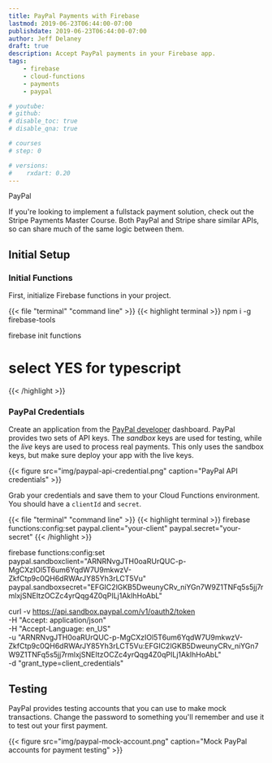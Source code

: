 ```yaml
---
title: PayPal Payments with Firebase
lastmod: 2019-06-23T06:44:00-07:00
publishdate: 2019-06-23T06:44:00-07:00
author: Jeff Delaney
draft: true
description: Accept PayPal payments in your Firebase app. 
tags: 
    - firebase
    - cloud-functions
    - payments
    - paypal

# youtube: 
# github: 
# disable_toc: true
# disable_qna: true

# courses
# step: 0

# versions:
#    rxdart: 0.20
---
```


PayPal 

If you're looking to implement a fullstack payment solution, check out the Stripe Payments Master Course. Both PayPal and Stripe share similar APIs, so can share much of the same logic between them. 


## Initial Setup

### Initial Functions

First, initialize Firebase functions in your project. 

{{< file "terminal" "command line" >}}
{{< highlight terminal >}}
npm i -g firebase-tools

firebase init functions
# select YES for typescript
{{< /highlight >}}

### PayPal Credentials

Create an application from the [PayPal developer]() dashboard. PayPal provides two sets of API keys. The *sandbox* keys are used for testing, while the *live* keys are used to process real payments. This only uses the sandbox keys, but make sure deploy your app with the live keys.

{{< figure src="img/paypal-api-credential.png" caption="PayPal API credentials" >}}

Grab your credentials and save them to your Cloud Functions environment. You should have a `clientId` and `secret`. 

{{< file "terminal" "command line" >}}
{{< highlight terminal >}}
firebase functions:config:set paypal.client="your-client"  paypal.secret="your-secret"
{{< /highlight >}}



firebase functions:config:set paypal.sandboxclient="ARNRNvgJTH0oaRUrQUC-p-MgCXzIOl5T6um6YqdW7U9mkwzV-ZkfCtp9c0QH6dRWArJY85Yh3rLCT5Vu"  paypal.sandboxsecret="EFGIC2lGKB5DweunyCRv_niYGn7W9Z1TNFq5s5jj7rmlxjSNEItzOCZc4yrQqg4Z0qPILj1AkIhHoAbL"

curl -v https://api.sandbox.paypal.com/v1/oauth2/token \
   -H "Accept: application/json" \
   -H "Accept-Language: en_US" \
   -u "ARNRNvgJTH0oaRUrQUC-p-MgCXzIOl5T6um6YqdW7U9mkwzV-ZkfCtp9c0QH6dRWArJY85Yh3rLCT5Vu:EFGIC2lGKB5DweunyCRv_niYGn7W9Z1TNFq5s5jj7rmlxjSNEItzOCZc4yrQqg4Z0qPILj1AkIhHoAbL" \
   -d "grant_type=client_credentials"



## Testing 

PayPal provides testing accounts that you can use to make mock transactions. Change the password to something you'll remember and use it to test out your first payment. 

{{< figure src="img/paypal-mock-account.png" caption="Mock PayPal accounts for payment testing" >}}